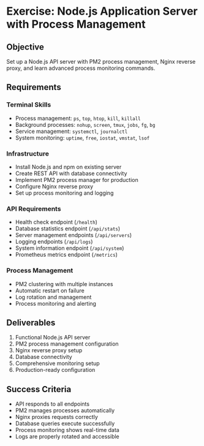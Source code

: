 # Exercise: Node.js Application Server with Process Management

## Objective
Set up a Node.js API server with PM2 process management, Nginx reverse proxy, and learn advanced process monitoring commands.

## Requirements

### Terminal Skills
- Process management: `ps`, `top`, `htop`, `kill`, `killall`
- Background processes: `nohup`, `screen`, `tmux`, `jobs`, `fg`, `bg`
- Service management: `systemctl`, `journalctl`
- System monitoring: `uptime`, `free`, `iostat`, `vmstat`, `lsof`

### Infrastructure
- Install Node.js and npm on existing server
- Create REST API with database connectivity
- Implement PM2 process manager for production
- Configure Nginx reverse proxy
- Set up process monitoring and logging

### API Requirements
- Health check endpoint (`/health`)
- Database statistics endpoint (`/api/stats`)
- Server management endpoints (`/api/servers`)
- Logging endpoints (`/api/logs`)
- System information endpoint (`/api/system`)
- Prometheus metrics endpoint (`/metrics`)

### Process Management
- PM2 clustering with multiple instances
- Automatic restart on failure
- Log rotation and management
- Process monitoring and alerting

## Deliverables
1. Functional Node.js API server
2. PM2 process management configuration
3. Nginx reverse proxy setup
4. Database connectivity
5. Comprehensive monitoring setup
6. Production-ready configuration

## Success Criteria
- API responds to all endpoints
- PM2 manages processes automatically
- Nginx proxies requests correctly
- Database queries execute successfully
- Process monitoring shows real-time data
- Logs are properly rotated and accessible
